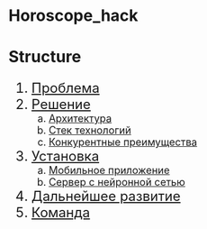 # Horoscope_hack

# Structure

<ol type="1" style="font-size: x-large;">
  <li> <a href="https://github.com/kanzeparov/Horoscope_hack#проблема">Проблема</a>
  <li> <a href="https://github.com/kanzeparov/Horoscope_hack#решение">Решение</a>
<ol type="a" style="font-size: large;">
  <li> <a href="https://github.com/kanzeparov/Horoscope_hack#архитектура">Архитектура</a>
  <li> <a href="https://github.com/kanzeparov/Horoscope_hack#стек-технологий">Стек технологий</a>
  <li> <a href="https://github.com/kanzeparov/Horoscope_hack#конкурентные-преимущества">Конкурентные преимущества</a>
</ol>
<li> <a href="https://github.com/kanzeparov/Horoscope_hack#установка">Установка</a>
  <ol type="a" style="font-size: large;">
  <li> <a href="https://github.com/kanzeparov/Horoscope_hack#мобильное-приложение">Мобильное приложение</a>
  <li> <a href="https://github.com/kanzeparov/Horoscope_hack#сервер-с-нейронной-сетью">Сервер с нейронной сетью</a>
  </ol>  
<li> <a href="https://github.com/kanzeparov/Horoscope_hack#дальнейшее развитие">Дальнейшее развитие</a>
<li> <a href="https://github.com/kanzeparov/Horoscope_hack#команда">Команда</a>
</ol>
